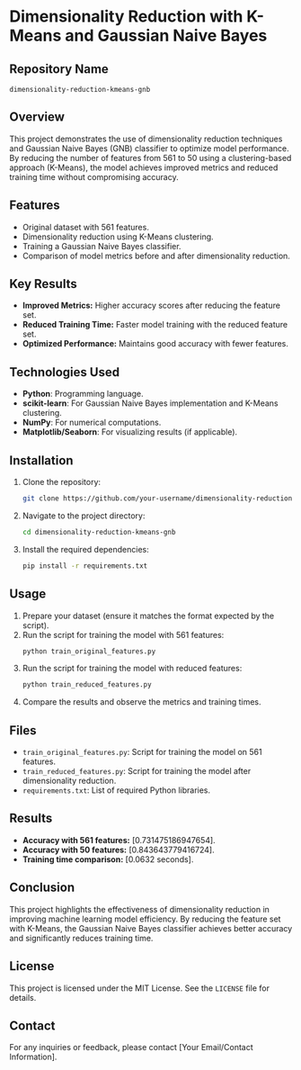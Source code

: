 # Dimensionality Reduction with K-Means and Gaussian Naive Bayes

## Repository Name
`dimensionality-reduction-kmeans-gnb`

## Overview
This project demonstrates the use of dimensionality reduction techniques and Gaussian Naive Bayes (GNB) classifier to optimize model performance. By reducing the number of features from 561 to 50 using a clustering-based approach (K-Means), the model achieves improved metrics and reduced training time without compromising accuracy.

## Features
- Original dataset with 561 features.
- Dimensionality reduction using K-Means clustering.
- Training a Gaussian Naive Bayes classifier.
- Comparison of model metrics before and after dimensionality reduction.

## Key Results
- **Improved Metrics:** Higher accuracy scores after reducing the feature set.
- **Reduced Training Time:** Faster model training with the reduced feature set.
- **Optimized Performance:** Maintains good accuracy with fewer features.

## Technologies Used
- **Python**: Programming language.
- **scikit-learn**: For Gaussian Naive Bayes implementation and K-Means clustering.
- **NumPy**: For numerical computations.
- **Matplotlib/Seaborn**: For visualizing results (if applicable).

## Installation
1. Clone the repository:
   ```bash
   git clone https://github.com/your-username/dimensionality-reduction-kmeans-gnb.git
   ```
2. Navigate to the project directory:
   ```bash
   cd dimensionality-reduction-kmeans-gnb
   ```
3. Install the required dependencies:
   ```bash
   pip install -r requirements.txt
   ```

## Usage
1. Prepare your dataset (ensure it matches the format expected by the script).
2. Run the script for training the model with 561 features:
   ```bash
   python train_original_features.py
   ```
3. Run the script for training the model with reduced features:
   ```bash
   python train_reduced_features.py
   ```
4. Compare the results and observe the metrics and training times.

## Files
- `train_original_features.py`: Script for training the model on 561 features.
- `train_reduced_features.py`: Script for training the model after dimensionality reduction.
- `requirements.txt`: List of required Python libraries.

## Results
- **Accuracy with 561 features:** [0.731475186947654].
- **Accuracy with 50 features:** [0.843643779416724].
- **Training time comparison:** [0.0632 seconds].

## Conclusion
This project highlights the effectiveness of dimensionality reduction in improving machine learning model efficiency. By reducing the feature set with K-Means, the Gaussian Naive Bayes classifier achieves better accuracy and significantly reduces training time.

## License
This project is licensed under the MIT License. See the `LICENSE` file for details.

## Contact
For any inquiries or feedback, please contact [Your Email/Contact Information].
